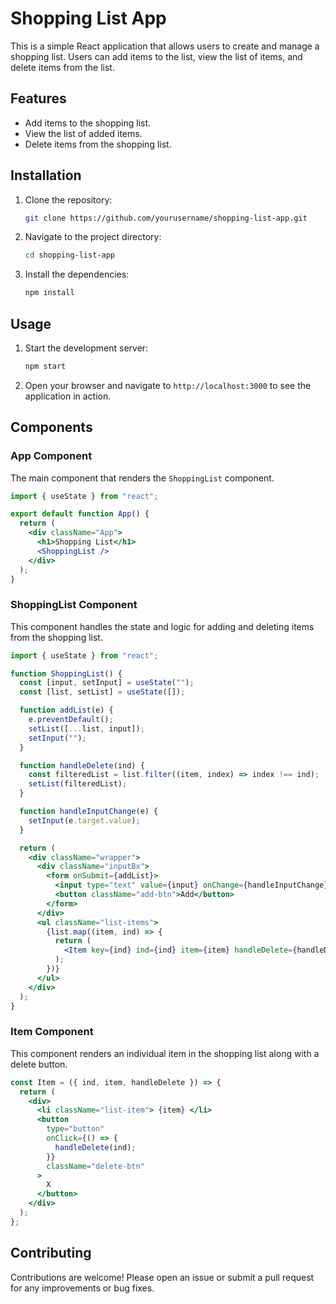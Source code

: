 # Shopping List App

This is a simple React application that allows users to create and manage a shopping list. Users can add items to the list, view the list of items, and delete items from the list.

## Features

- Add items to the shopping list.
- View the list of added items.
- Delete items from the shopping list.

## Installation

1. Clone the repository:

   ```bash
   git clone https://github.com/yourusername/shopping-list-app.git
   ```

2. Navigate to the project directory:

   ```bash
   cd shopping-list-app
   ```

3. Install the dependencies:
   ```bash
   npm install
   ```

## Usage

1. Start the development server:

   ```bash
   npm start
   ```

2. Open your browser and navigate to `http://localhost:3000` to see the application in action.

## Components

### App Component

The main component that renders the `ShoppingList` component.

```jsx
import { useState } from "react";

export default function App() {
  return (
    <div className="App">
      <h1>Shopping List</h1>
      <ShoppingList />
    </div>
  );
}
```

### ShoppingList Component

This component handles the state and logic for adding and deleting items from the shopping list.

```jsx
import { useState } from "react";

function ShoppingList() {
  const [input, setInput] = useState("");
  const [list, setList] = useState([]);

  function addList(e) {
    e.preventDefault();
    setList([...list, input]);
    setInput("");
  }

  function handleDelete(ind) {
    const filteredList = list.filter((item, index) => index !== ind);
    setList(filteredList);
  }

  function handleInputChange(e) {
    setInput(e.target.value);
  }

  return (
    <div className="wrapper">
      <div className="inputBx">
        <form onSubmit={addList}>
          <input type="text" value={input} onChange={handleInputChange} />
          <button className="add-btn">Add</button>
        </form>
      </div>
      <ul className="list-items">
        {list.map((item, ind) => {
          return (
            <Item key={ind} ind={ind} item={item} handleDelete={handleDelete} />
          );
        })}
      </ul>
    </div>
  );
}
```

### Item Component

This component renders an individual item in the shopping list along with a delete button.

```jsx
const Item = ({ ind, item, handleDelete }) => {
  return (
    <div>
      <li className="list-item"> {item} </li>
      <button
        type="button"
        onClick={() => {
          handleDelete(ind);
        }}
        className="delete-btn"
      >
        X
      </button>
    </div>
  );
};
```

## Contributing

Contributions are welcome! Please open an issue or submit a pull request for any improvements or bug fixes.
